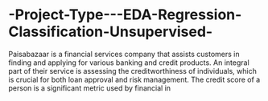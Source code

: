 # -Project-Type---EDA-Regression-Classification-Unsupervised-
Paisabazaar is a financial services company that assists customers in finding and applying for various banking and credit products. An integral part of their service is assessing the creditworthiness of individuals, which is crucial for both loan approval and risk management. The credit score of a person is a significant metric used by financial in
